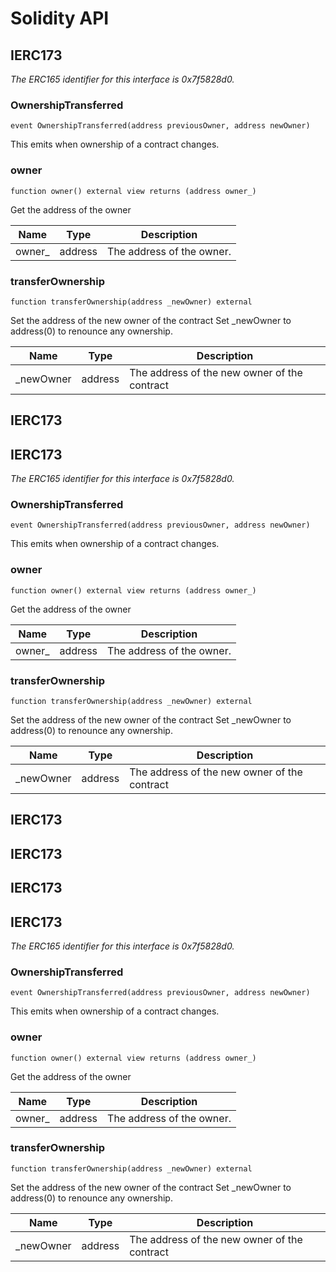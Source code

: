# Solidity API

## IERC173

_The ERC165 identifier for this interface is 0x7f5828d0._

### OwnershipTransferred

```solidity
event OwnershipTransferred(address previousOwner, address newOwner)
```

This emits when ownership of a contract changes.

### owner

```solidity
function owner() external view returns (address owner_)
```

Get the address of the owner

| Name | Type | Description |
| ---- | ---- | ----------- |
| owner_ | address | The address of the owner. |

### transferOwnership

```solidity
function transferOwnership(address _newOwner) external
```

Set the address of the new owner of the contract
Set _newOwner to address(0) to renounce any ownership.

| Name | Type | Description |
| ---- | ---- | ----------- |
| _newOwner | address | The address of the new owner of the contract |

## IERC173

## IERC173

_The ERC165 identifier for this interface is 0x7f5828d0._

### OwnershipTransferred

```solidity
event OwnershipTransferred(address previousOwner, address newOwner)
```

This emits when ownership of a contract changes.

### owner

```solidity
function owner() external view returns (address owner_)
```

Get the address of the owner

| Name | Type | Description |
| ---- | ---- | ----------- |
| owner_ | address | The address of the owner. |

### transferOwnership

```solidity
function transferOwnership(address _newOwner) external
```

Set the address of the new owner of the contract
Set _newOwner to address(0) to renounce any ownership.

| Name | Type | Description |
| ---- | ---- | ----------- |
| _newOwner | address | The address of the new owner of the contract |

## IERC173

## IERC173

## IERC173

## IERC173

_The ERC165 identifier for this interface is 0x7f5828d0._

### OwnershipTransferred

```solidity
event OwnershipTransferred(address previousOwner, address newOwner)
```

This emits when ownership of a contract changes.

### owner

```solidity
function owner() external view returns (address owner_)
```

Get the address of the owner

| Name | Type | Description |
| ---- | ---- | ----------- |
| owner_ | address | The address of the owner. |

### transferOwnership

```solidity
function transferOwnership(address _newOwner) external
```

Set the address of the new owner of the contract
Set _newOwner to address(0) to renounce any ownership.

| Name | Type | Description |
| ---- | ---- | ----------- |
| _newOwner | address | The address of the new owner of the contract |

